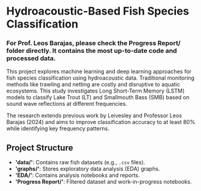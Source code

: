 # Hydroacoustic-Based Fish Species Classification
### For Prof. Leos Barajas, please check the Progress Report/ folder directly. It contains the most up-to-date code and processed data.

This project explores machine learning and deep learning approaches for fish species classification using hydroacoustic data. Traditional monitoring methods like trawling and netting are costly and disruptive to aquatic ecosystems. This study investigates Long Short-Term Memory (LSTM) models to classify Lake Trout (LT) and Smallmouth Bass (SMB) based on sound wave reflections at different frequencies.

The research extends previous work by Leivesley and Professor Leos Barajas (2024) and aims to improve classification accuracy to at least 80% while identifying key frequency patterns.

## Project Structure
- **'data/'**: Contains raw fish datasets (e.g., `.csv` files).
- **'graphs/'**: Stores exploratory data analysis (EDA) graphs.
- **'EDA/'**: Contains analysis notebooks and reports.
- **'Progress Report/'**: Filtered dataset and work-in-progress notebooks.

